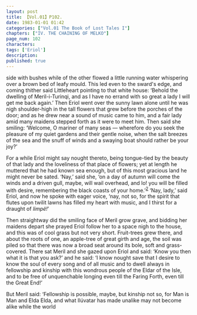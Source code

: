 ```yaml
---
layout: post
title: 【Vol.01】P102.
date: 1983-01-01 01:42
categories: ["Vol.01 The Book of Lost Tales I"]
chapters: ["IV. THE CHAINING OF MELKO"]
page_num: 102
characters: 
tags: ['Eriol']
description: 
published: true
---
```


<p style="text-indent: 0;">
side with bushes while of the other flowed a little running water whispering over a brown bed of leafy mould. This led even to the sward's edge, and coming thither said Littleheart pointing to that white house: ‘Behold the dwelling of Meril-i-Turinqi, and as I have no errand with so great a lady I will get me back again.’ Then Eriol went over the sunny lawn alone until he was nigh shoulder-high in the tall flowers that grew before the porches of the door; and as he drew near a sound of music came to him, and a fair lady amid many maidens stepped forth as it were to meet him. Then said she smiling: ‘Welcome, O mariner of many seas — wherefore do you seek the pleasure of my quiet gardens and their gentle noise, when the salt breezes of the sea and the snuff of winds and a swaying boat should rather be your joy?’
</p>

For a while Eriol might say nought thereto, being tongue-tied by the beauty of that lady and the loveliness of that place of flowers; yet at length he muttered that he had known sea enough, but of this most gracious land he might never be sated. ‘Nay,’ said she, ‘on a day of autumn will come the winds and a driven gull, maybe, will wail overhead, and lo! you will be filled with desire, remembering the black coasts of your home.’<SUP>[2]({{site.baseurl}}/vol01-p114)</SUP> ‘Nay, lady,’ said Eriol, and now he spoke with eager voice, ‘nay, not so, for the spirit that flutes upon twilit lawns has filled my heart with music, and I thirst for a draught of <I>limpë!</I>’

Then straightway did the smiling face of Meril grow grave, and bidding her maidens depart she prayed Eriol follow her to a space nigh to the house, and this was of cool grass but not very short. Fruit-trees grew there, and about the roots of one, an apple-tree of great girth and age, the soil was piled so that there was now a broad seat around its bole, soft and grass-covered. There sat Meril and she gazed upon Eriol and said: ‘Know you then what it is that you ask?’ and he said: ‘I know nought save that I desire to know the soul of every song and of all music and to dwell always in fellowship and kinship with this wondrous people of the Eldar of the Isle, and to be free of unquenchable longing even till the Faring Forth, even till the Great End!’

But Meril said: ‘Fellowship is possible, maybe, but kinship not so, for Man is Man and Elda Elda, and what Ilúvatar has made unalike may not become alike while the world

